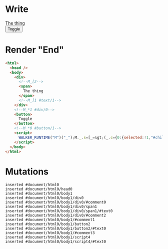 # Write
  <div><!--M_[2--><span>The thing</span><!--M_]1 #text/1--></div><!--M_*1 #div/0--><button>Toggle</button><!--M_*0 #button/1--><script>WALKER_RUNTIME("M")("_");M._.s=[_=>(_.c={0:{selected:!1,"#childScope/0":_.a={"#text/1!":_.b={},"#text/1(":_._["packages/translator-tags/src/__tests__/fixtures/define-tag-for-attribute-tag/template.marko_1_renderer"]}},1:_.a,2:_.b})];M._.e=[0,"packages/translator-tags/src/__tests__/fixtures/define-tag-for-attribute-tag/template.marko_0_selected"];M._.d=1;M._.w()</script>


# Render "End"
```html
<html>
  <head />
  <body>
    <div>
      <!--M_[2-->
      <span>
        The thing
      </span>
      <!--M_]1 #text/1-->
    </div>
    <!--M_*1 #div/0-->
    <button>
      Toggle
    </button>
    <!--M_*0 #button/1-->
    <script>
      WALKER_RUNTIME("M")("_");M._.s=[_=&gt;(_.c={0:{selected:!1,"#childScope/0":_.a={"#text/1!":_.b={},"#text/1(":_._["packages/translator-tags/src/__tests__/fixtures/define-tag-for-attribute-tag/template.marko_1_renderer"]}},1:_.a,2:_.b})];M._.e=[0,"packages/translator-tags/src/__tests__/fixtures/define-tag-for-attribute-tag/template.marko_0_selected"];M._.d=1;M._.w()
    </script>
  </body>
</html>
```

# Mutations
```
inserted #document/html0
inserted #document/html0/head0
inserted #document/html0/body1
inserted #document/html0/body1/div0
inserted #document/html0/body1/div0/#comment0
inserted #document/html0/body1/div0/span1
inserted #document/html0/body1/div0/span1/#text0
inserted #document/html0/body1/div0/#comment2
inserted #document/html0/body1/#comment1
inserted #document/html0/body1/button2
inserted #document/html0/body1/button2/#text0
inserted #document/html0/body1/#comment3
inserted #document/html0/body1/script4
inserted #document/html0/body1/script4/#text0
```
